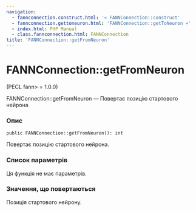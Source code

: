 ```yaml
---
navigation:
  - fannconnection.construct.html: '« FANNConnection::construct'
  - fannconnection.gettoneuron.html: 'FANNConnection::getToNeuron »'
  - index.html: PHP Manual
  - class.fannconnection.html: FANNConnection
title: 'FANNConnection::getFromNeuron'
---
```

# FANNConnection::getFromNeuron

(PECL fann> = 1.0.0)

FANNConnection::getFromNeuron — Повертає позицію стартового нейрона

### Опис

```methodsynopsis
public FANNConnection::getFromNeuron(): int
```

Повертає позицію стартового нейрона.

### Список параметрів

Ця функція не має параметрів.

### Значення, що повертаються

Позиція стартового нейрону.
